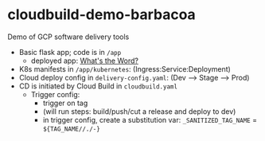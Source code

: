 # cloudbuild-demo-barbacoa

Demo of GCP software delivery tools


- Basic flask app; code is in `/app`
  - deployed app: [What's the Word?](http://prod.barbacoa.doingdevops.com/)
- K8s manifests in `/app/kubernetes`: (Ingress:Service:Deployment)
- Cloud deploy config in `delivery-config.yaml`: (Dev --> Stage --> Prod)
- CD is initiated by Cloud Build in `cloudbuild.yaml`
  - Trigger config:
    - trigger on tag
    - (will run steps: build/push/cut a release and deploy to dev)
    - in trigger config, create a substitution var: `_SANITIZED_TAG_NAME` = `${TAG_NAME//./-}`
